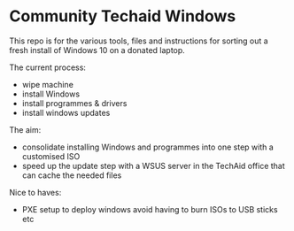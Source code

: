 # Community Techaid Windows

This repo is for the various tools, files and instructions for sorting out a fresh install of Windows 10 on a donated laptop.

The current process:
- wipe machine
- install Windows
- install programmes & drivers
- install windows updates

The aim:
- consolidate installing Windows and programmes into one step with a customised ISO
- speed up the update step with a WSUS server in the TechAid office that can cache the needed files

Nice to haves:
- PXE setup to deploy windows avoid having to burn ISOs to USB sticks etc

